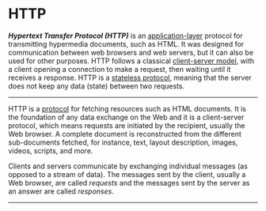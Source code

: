 # HTTP

**_Hypertext Transfer Protocol (HTTP)_** is an [application-layer](https://en.wikipedia.org/wiki/Application_layer) protocol for transmitting hypermedia documents, such as HTML. It was designed for communication between web browsers and web servers, but it can also be used for other purposes. HTTP follows a classical [client-server model](https://en.wikipedia.org/wiki/Client%E2%80%93server_model), with a client opening a connection to make a request, then waiting until it receives a response. HTTP is a [stateless protocol](https://en.wikipedia.org/wiki/Stateless_protocol), meaning that the server does not keep any data (state) between two requests.

---

HTTP is a [protocol](/protocol) for fetching resources such as HTML documents. It is the foundation of any data exchange on the Web and it is a client-server protocol, which means requests are initiated by the recipient, usually the Web browser. A complete document is reconstructed from the different sub-documents fetched, for instance, text, layout description, images, videos, scripts, and more.

Clients and servers communicate by exchanging individual messages (as opposed to a stream of data). The messages sent by the client, usually a Web browser, are called _requests_ and the messages sent by the server as an answer are called _responses_.

---

[http-files]: https://learn.microsoft.com/en-us/aspnet/core/test/http-files "Use .http files in Visual Studio 2022"
